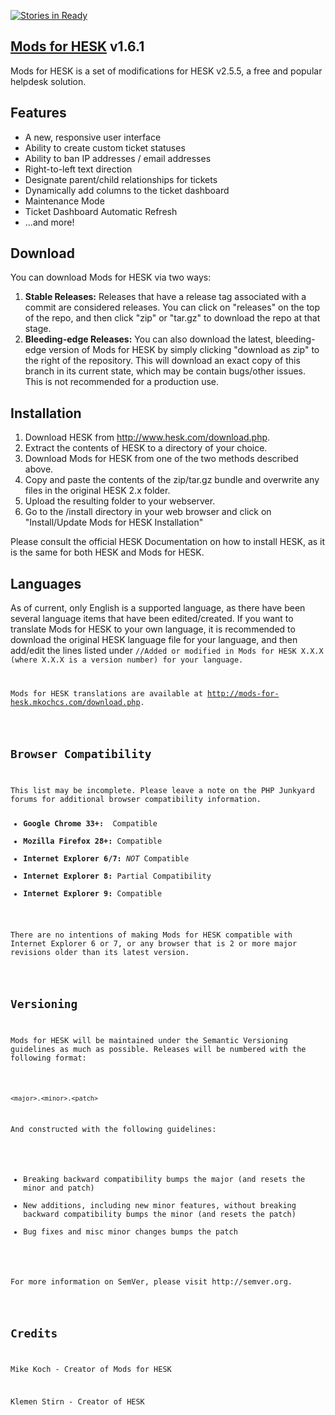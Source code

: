 [![Stories in Ready](https://badge.waffle.io/mkoch227/Mods-For-Hesk.png?label=waffle:ready&title=Ready)](https://waffle.io/mkoch227/Mods-For-Hesk)
<h2><a href="http://mods-for-hesk.mkochcs.com" target="_blank">Mods for HESK</a> v1.6.1</h2>

Mods for HESK is a set of modifications for HESK v2.5.5, a free and popular helpdesk solution.

<h2>Features</h2>
<ul>
  <li>A new, responsive user interface</li>
  <li>Ability to create custom ticket statuses</li>
  <li>Ability to ban IP addresses / email addresses</li>
  <li>Right-to-left text direction</li>
  <li>Designate parent/child relationships for tickets</li>
  <li>Dynamically add columns to the ticket dashboard</li>
  <li>Maintenance Mode</li>
  <li>Ticket Dashboard Automatic Refresh</li>
  <li>...and more!</li>
</ul>

<h2>Download</h2>

You can download Mods for HESK via two ways:

<ol>
<li><strong>Stable Releases:</strong> Releases that have a release tag associated with a commit are considered releases.  You can click on "releases" on the top of the repo, and then click "zip" or "tar.gz" to download the repo at that stage.</li>
<li><strong>Bleeding-edge Releases:</strong> You can also download the latest, bleeding-edge version of Mods for HESK by simply clicking "download as zip" to the right of the repository.  This will download an exact copy of this branch in its current state, which may be contain bugs/other issues.  This is not recommended for a production use.</li>
</ol>

<h2>Installation</h2>

<ol>
<li>Download HESK from <a href="http://www.hesk.com/download.php" target="_blank">http://www.hesk.com/download.php</a>.</li>
<li>Extract the contents of HESK to a directory of your choice.</li>
<li>Download Mods for HESK from one of the two methods described above.</li>
<li>Copy and paste the contents of the zip/tar.gz bundle and overwrite any files in the original HESK 2.x folder.</li>
<li>Upload the resulting folder to your webserver.</li>
<li>Go to the /install directory in your web browser and click on "Install/Update Mods for HESK Installation"</li>
</ol>
<p>Please consult the official HESK Documentation on how to install HESK, as it is the same for both HESK and Mods for HESK.</p>

<h2>Languages</h2>
<p>As of current, only English is a supported language, as there have been several language items that have been edited/created. If you want to translate Mods for HESK to your own language, it is recommended to download the original HESK language file for your language, and then add/edit the lines listed under <code>//Added or modified in Mods for HESK X.X.X (where X.X.X is a version number) for your language.</p>
<p>Mods for HESK translations are available at <a href="http://mods-for-hesk.mkochcs.com/download.php" target="_blank">http://mods-for-hesk.mkochcs.com/download.php</a>.</p>

<h2>Browser Compatibility</h2>
<p>This list may be incomplete. Please leave a note on the PHP Junkyard forums for additional browser compatibility information.
<ul>
<li><strong>Google Chrome 33+: </strong> Compatible</li>
<li><strong>Mozilla Firefox 28+:</strong> Compatible</li>
<li><strong>Internet Explorer 6/7:</strong> <em>NOT</em> Compatible</li>
<li><strong>Internet Explorer 8:</strong> Partial Compatibility</li>
<li><strong>Internet Explorer 9:</strong> Compatible</li>
</ul>
<p>There are no intentions of making Mods for HESK compatible with Internet Explorer 6 or 7, or any browser that is 2 or more major revisions older than its latest version.</p>

<h2>Versioning</h2>
<p>Mods for HESK will be maintained under the Semantic Versioning guidelines as much as possible. Releases will be numbered with the following format:</p>

<code>&lt;major&gt;.&lt;minor&gt;.&lt;patch&gt;</code>

<p>And constructed with the following guidelines:</p>

<ul>
<li>Breaking backward compatibility bumps the major (and resets the minor and patch)</li>
<li>New additions, including new minor features, without breaking backward compatibility bumps the minor (and resets the patch)</li>
<li>Bug fixes and misc minor changes bumps the patch</li>
</ul>

<p>For more information on SemVer, please visit http://semver.org.</p>

<h2>Credits</h2>
<p>Mike Koch - Creator of Mods for HESK</p>
<p>Klemen Stirn - Creator of HESK</p>
